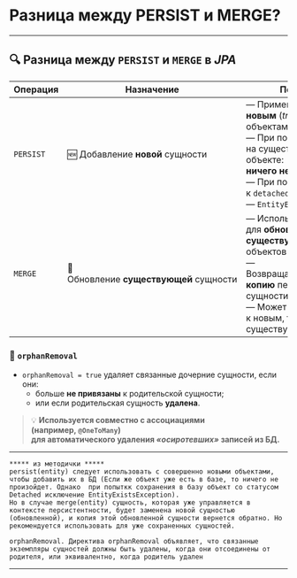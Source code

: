 # Разница между PERSIST и MERGE?

---
## 🔍 Разница между `PERSIST` и `MERGE` в _JPA_

|Операция|Назначение|Поведение|
|---|---|---|
|`PERSIST`|🆕 Добавление **новой** сущности|— Применяется **только к новым** (_transient_) объектам  <br>— При повторном вызове на существующем объекте:  <br>**ничего не происходит!**  <br>— При попытке применить к `detached` объекту — `EntityExistsException`|
|`MERGE`|🔁 Обновление **существующей** сущности|— Используется для **обновления уже существующих** (`detached`) объектов  <br>— Возвращает **управляемую копию** переданной сущности  <br>— Может применяться как к новым, так и к существующим объектам|
### 🧹 `orphanRemoval`
- `orphanRemoval = true` удаляет связанные дочерние сущности, если они:
    - больше **не привязаны** к родительской сущности;
    - или если родительская сущность **удалена**.

> 💡 **Используется совместно с ассоциациями (например, `@OneToMany`)  
> для автоматического удаления _«осиротевших»_ записей из БД.**

---

```
***** из методички *****
persist(entity) следует использовать с совершенно новыми объектами, чтобы добавить их в БД (Если же объект уже есть в базе, то ничего не произойдет. Однако  при попыткк сохранения в базу объект со статусом Detached исключение EntityExistsException).
Но в случае merge(entity) сущность, которая уже управляется в контексте персистентности, будет заменена новой сущностью (обновленной), и копия этой обновленной сущности вернется обратно. Но рекомендуется использовать для уже сохраненных сущностей.

orphanRemoval. Директива orphanRemoval объявляет, что связанные экземпляры сущностей должны быть удалены, когда они отсоединены от родителя, или эквивалентно, когда родитель удален
```

---
